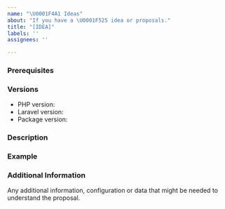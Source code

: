 ```yaml
---
name: "\U0001F4A1 Ideas"
about: "If you have a \U0001F525 idea or proposals."
title: "[IDEA]"
labels: ''
assignees: ''

---
```


<!--

PLEASE READ: FILLING IN THE TEMPLATE IS REQUIRED!
Issues that do not include enough information might not be picked up.

Have you read Laravel-Paymongo's 
contributing guidelines (https://github.com/luigel/laravel-paymongo/blob/master/CONTRIBUTING.md)
and Code Of Conduct (https://github.com/luigel/laravel-paymongo/blob/master/CODE_OF_CONDUCT.md)?
By filing an Issue, you are expected to comply with it, including treating everyone with respect.

Please prefix your issue with: [IDEA].

-->

### Prerequisites

### Versions

<!-- Please be as exact and complete as possible when proving version numbers -->

* PHP version: <!-- put your FULL PHP version here -->
* Laravel version: <!-- put your FULL Laravel version here -->
* Package version: <!-- put FULL Laravel Paymongo package version here -->

### Description

<!-- Describe your proposal -->

### Example

<!-- Show an example of how this proposal will work.  -->

### Additional Information

Any additional information, configuration or data that might be needed to understand the proposal.
